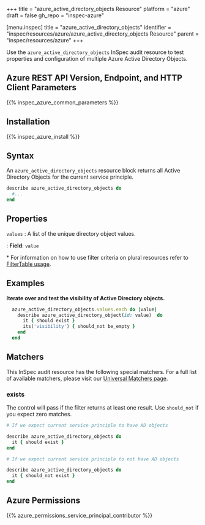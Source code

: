 +++
title = "azure_active_directory_objects Resource"
platform = "azure"
draft = false
gh_repo = "inspec-azure"

[menu.inspec]
title = "azure_active_directory_objects"
identifier = "inspec/resources/azure/azure_active_directory_objects Resource"
parent = "inspec/resources/azure"
+++

Use the `azure_active_directory_objects` InSpec audit resource to test properties and configuration of multiple Azure Active Directory Objects.

## Azure REST API Version, Endpoint, and HTTP Client Parameters

{{% inspec_azure_common_parameters %}}

## Installation

{{% inspec_azure_install %}}

## Syntax

An `azure_active_directory_objects` resource block returns all Active Directory Objects for the current service principle.
```ruby
describe azure_active_directory_objects do
  #...
end
```

## Properties

`values`
: A list of the unique directory object values.

: **Field**: `value`

<superscript>*</superscript> For information on how to use filter criteria on plural resources refer to [FilterTable usage](https://github.com/inspec/inspec/blob/master/dev-docs/filtertable-usage.md).

## Examples

**Iterate over and test the visibility of Active Directory objects.**

```ruby
  azure_active_directory_objects.values.each do |value|
    describe azure_active_directory_object(id: value)  do
      it { should exist }
      its('visibility') { should_not be_empty }
    end
  end

```

## Matchers

This InSpec audit resource has the following special matchers. For a full list of available matchers, please visit our [Universal Matchers page](https://www.inspec.io/docs/reference/matchers/).

### exists

The control will pass if the filter returns at least one result. Use `should_not` if you expect zero matches.

```ruby
# If we expect current service principle to have AD objects

describe azure_active_directory_objects do
  it { should exist }
end

# If we expect current service principle to not have AD objects

describe azure_active_directory_objects do
  it { should_not exist }
end
```

## Azure Permissions

{{% azure_permissions_service_principal_contributor %}}
